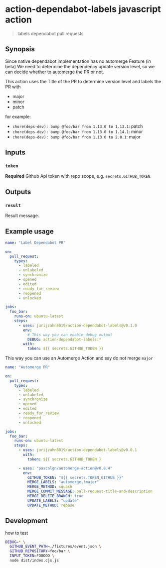# action-dependabot-labels javascript action

> labels dependabot pull requests

## Synopsis

Since native dependabot implementation has no automerge Feature (in beta)
We need to determine the dependency update version level, so we can decide
whether to automerge the PR or not.

This action uses the Title of the PR to determine version level and labels
the PR with

- major
- minor
- patch

for example:

- `chore(deps-dev): bump @foo/bar from 1.13.0 to 1.13.1`: patch
- `chore(deps-dev): bump @foo/bar from 1.13.0 to 1.14.1`: minor
- `chore(deps-dev): bump @foo/bar from 1.13.0 to 2.0.1`: major

## Inputs

### `token`

**Required** Github Api token with repo scope, e.g. `secrets.GITHUB_TOKEN`.

## Outputs

### `result`

Result message.

## Example usage

```yml
name: "Label Dependabot PR"

on:
  pull_request:
    types:
      - labeled
      - unlabeled
      - synchronize
      - opened
      - edited
      - ready_for_review
      - reopened
      - unlocked

jobs:
  foo_bar:
    runs-on: ubuntu-latest
    steps:
      - uses: jurijzahn8019/action-dependabot-labels@v0.1.0
        env:
          # This way you can enable debug output
          DEBUG: action-dependabot-labels:*
        with:
          token: ${{ secrets.GITHUB_TOKEN }}
```

This way you can use an Automerge Action and say do not merge `major`

```yml
name: "Automerge PR"

on:
  pull_request:
    types:
      - labeled
      - unlabeled
      - synchronize
      - opened
      - edited
      - ready_for_review
      - reopened
      - unlocked

jobs:
  foo_bar:
    runs-on: ubuntu-latest
    steps:
      - uses: jurijzahn8019/action-dependabot-labels@v0.0.1
        with:
          token: ${{ secrets.GITHUB_TOKEN }

      - uses: "pascalgn/automerge-action@v0.8.4"
        env:
          GITHUB_TOKEN: "${{ secrets.TOKEN_GITHUB }}"
          MERGE_LABELS: "automerge,!major"
          MERGE_METHOD: squash
          MERGE_COMMIT_MESSAGE: pull-request-title-and-description
          MERGE_DELETE_BRANCH: true
          UPDATE_LABELS: "update"
          UPDATE_METHOD: rebase
```

## Development

how to test

```bash
DEBUG=* \
  GITHUB_EVENT_PATH=./fixtures/event.json \
  GITHUB_REPOSITORY=foo/bar \
  INPUT_TOKEN=FOOOOO \
  node dist/index.cjs.js
```
